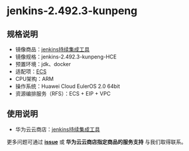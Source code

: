 # jenkins-2.492.3-kunpeng

## 规格说明

- 镜像商品：[jenkins持续集成工具]()
- 镜像规格：jenkins-2.492.3-kunpeng-HCE
- 预置环境：jdk、docker
- 适配项：[ECS](https://support.huaweicloud.com/ecs/index.html)
- CPU架构：ARM
- 操作系统：Huawei Cloud EulerOS 2.0 64bit
- 资源编排服务（RFS）：ECS + EIP + VPC

## 使用说明

- 华为云云商店：[jenkins持续集成工具](./docs/usage.md)

更多问题可通过 [**issue**](https://github.com/HuaweiCloudDeveloper/jenkins-image/issues) 或 **华为云云商店指定商品的服务支持** 与我们取得联系。

